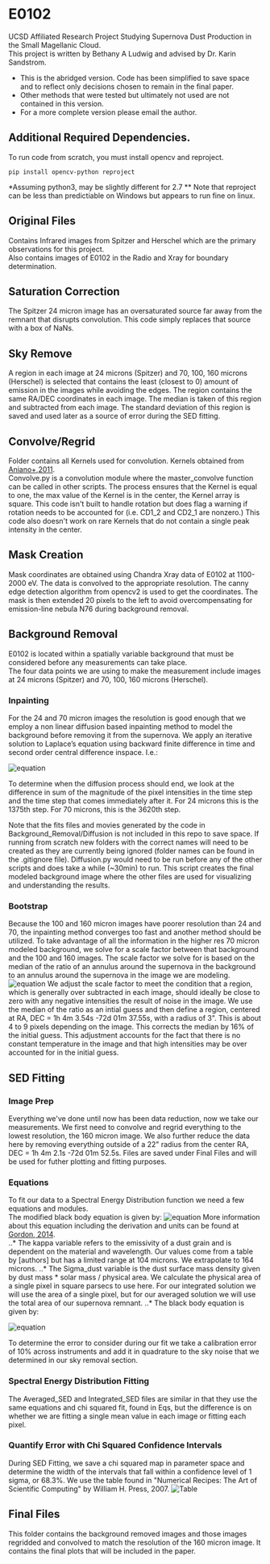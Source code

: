 # E0102
UCSD Affiliated Research Project Studying Supernova Dust Production in the Small Magellanic Cloud.  
  This project is written by Bethany A Ludwig and advised by Dr. Karin Sandstrom.
  - This is the abridged version. Code has been simplified to save space and to reflect only decisions chosen to remain in the final paper.  
  - Other methods that were tested but ultimately not used are not contained in this version.  
  - For a more complete version please email the author. 
## Additional Required Dependencies. 
To run code from scratch, you must install opencv and reproject.
```
pip install opencv-python reproject
```
*Assuming python3, may be slightly different for 2.7
** Note that reproject can be less than predictiable on Windows but appears to run fine on linux.
## Original Files
Contains Infrared images from Spitzer and Herschel which are the primary observations for this project.  
  Also contains images of E0102 in the Radio and Xray for boundary determination. 
## Saturation Correction
The Spitzer 24 micron image has an oversaturated source far away from the remnant that disrupts convolution. 
  This code simply replaces that source with a box of NaNs. 
## Sky Remove
A region in each image at 24 microns (Spitzer) and 70, 100, 160 microns (Herschel) is selected that contains the least (closest to 0) amount of emission in the images while avoiding the edges. The region contains the same RA/DEC coordinates in each image. The median is taken of this region and subtracted from each image. The standard deviation of this region is saved and used later as a source of error during the SED fitting. 
## Convolve/Regrid
Folder contains all Kernels used for convolution. Kernels obtained from [Aniano+,2011](https://arxiv.org/abs/1106.5065).  
Convolve.py is a convolution module where the master_convolve function can be called in other scripts. The process ensures that the Kernel is equal to one, the max value of the Kernel is in the center, the Kernel array is square. This code isn't built to handle rotation but does flag a warning if rotation needs to be accounted for (i.e. CD1_2 and CD2_1 are nonzero.) This code also doesn't work on rare Kernels that do not contain a single peak intensity in the center. 
## Mask Creation
Mask coordinates are obtained using Chandra Xray data of E0102 at 1100-2000 eV. The data is convolved to the appropriate resolution. The canny edge detection algorithm from opencv2 is used to get the coordinates. The mask is then extended 20 pixels to the left to avoid overcompensating for emission-line nebula N76 during background removal.
## Background Removal
E0102 is located within a spatially variable background that must be considered before any measurements can take place.    
The four data points we are using to make the measurement include images at 24 microns (Spitzer) and 70, 100, 160 microns (Herschel).        
### Inpainting
For the 24 and 70 micron images the resolution is good enough that we employ a non linear diffusion based inpainting method to model the background before removing it from the supernova. We apply an iterative solution to Laplace’s equation using backward finite difference  in  time  and  second  order  central  difference  inspace. I.e.:  
  
![equation](https://latex.codecogs.com/gif.latex?\frac{dx(i,j,t)}{dt}-\alpha\nabla^2x(i,j,t)=0)   
  
To determine when the diffusion process should end, we look at the difference in sum of the magnitude of the pixel intensities in the time step and the time step that comes immediately after it. For 24 microns this is the 1375th step. For 70 microns, this is the 3620th step.  
  
Note that the fits files and movies generated by the code in Background_Removal/Diffusion is not included in this repo to save space. If running from scratch new folders with the correct names will need to be created as they are currently being ignored (folder names can be found in the .gitignore file). Diffusion.py would need to be run before any of the other scripts and does take a while (~30min) to run. This script creates the final modeled background image where the other files are used for visualizing and understanding the results.
### Bootstrap
Because the 100 and 160 micron images have poorer resolution than 24 and 70, the inpainting method converges too fast and another method should be utilized. To take advantage of all the information in the higher res 70 micron modeled background, we solve for a scale factor between that background and the 100 and 160 images. 
The scale factor we solve for is based on the median of the ratio of an annulus around the supernova in the background to an annulus around the supernova in the image we are modeling. 
![equation](https://latex.codecogs.com/gif.latex?100&space;\mu&space;m&space;\text{&space;Background}=&space;70&space;\mu&space;m&space;\text{&space;Background}&space;\times&space;\Big(\frac{100\mu\text{m&space;Image}&space;}{70&space;\mu&space;m\text{&space;Background}&space;}\Big)_{Med})
We adjust the scale factor to meet the condition that a region, which is generally over subtracted in each image, should ideally be close to zero with any negative intensities the result of noise in the image. We use the median of the ratio as an intial guess and then define a region, centered at RA, DEC = 1h 4m 3.54s -72d 01m 37.55s, with a radius of 3". This is about 4 to 9 pixels depending on the image. This corrects the median by 16% of the initial guess. This adjustment accounts for the fact that there is no constant temperature in the image and that high intensities may be over accounted for in the initial guess.
## SED Fitting
### Image Prep
Everything we've done until now has been data reduction, now we take our measurements. We first need to convolve and regrid everything to the lowest resolution, the 160 micron image. We also further reduce the data here by removing everything outside of a 22" radius from the center RA, DEC = 1h 4m 2.1s -72d 01m 52.5s. Files are saved under Final Files and will be used for futher plotting and fitting purposes.
### Equations
To fit our data to a Spectral Energy Distribution function we need a few equations and modules.  
The modified black body equation is given by:
![equation](https://latex.codecogs.com/gif.latex?S_\lambda=\kappa_\lambda&space;\Sigma_d&space;B_\nu)
More information about this equation including the derivation and units can be found at [Gordon, 2014](https://arxiv.org/pdf/1406.6066.pdf).  
..* The kappa variable refers to the emissivity of a dust grain and is dependent on the material and wavelength. Our values come from a table by [authors] but has a limited range at 104 microns. We extrapolate to 164 microns. 
..* The Sigma_dust variable is the dust surface mass density given by dust mass * solar mass / physical area. We calculate the physical area of a single pixel in square parsecs to use here. For our integrated solution we will use the area of a single pixel, but for our averaged solution we will use the total area of our supernova remnant.
..*  The black body equation is given by: 

![equation](https://latex.codecogs.com/gif.latex?B_\nu(\nu,T)=\frac{2h\nu^3}{c^2}\frac{1}{e^{h\nu/k_BT}-1})

To determine the error to consider during our fit we take a calibration error of 10% across instruments and add it in quadrature to the sky noise that we determined in our sky removal section.

### Spectral Energy Distribution Fitting
The Averaged_SED and Integrated_SED files are similar in that they use the same equations and chi squared fit, found in Eqs, but the difference is on whether we are fitting a single mean value in each image or fitting each pixel.  
### Quantify Error with Chi Squared Confidence Intervals 
During SED Fitting, we save a chi squared map in parameter space and determine the width of the intervals that fall within a confidence level of 1 sigma, or 68.3%. We use the table found in "Numerical Recipes: The Art of Scientific Computing" by William H. Press, 2007. 
![Table](https://imgur.com/UQqtGyG.png)
## Final Files
This folder contains the background removed images and those images regridded and convolved to match the resolution of the 160 micron image. It contains the final plots that will be included in the paper.
